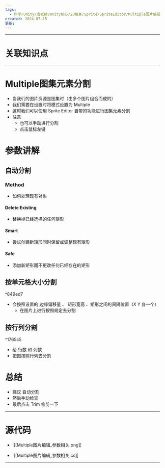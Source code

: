 ```yaml
---
tags:
  - 科学/Unity/唐老狮/Unity核心/2D相关/Sprite/SpriteEditor/Multiple图片编辑
created: 2024-07-15
更新:
---
```


---
# 关联知识点



---

# Multiple图集元素分割

- 当我们的图片资源是图集时（由多个图片组合而成的）
- 我们需要在设置时将模式设置为 Multiple 
- 这时我们可以使用 Sprite Editor 自带的功能进行图集元素分割
- 注意
	- 也可以手动进行分割
	- 点击鼠标左键
# 参数讲解
## 自动分割
### Method

- 如何处理现有对象
#### Delete Existing

- 替换掉已经选择的任何矩形
#### Smart

- 尝试创建新矩形同时保留或调整现有矩形
#### Safe

- 添加新矩形而不更改任何已经存在的矩形
## 按单元格大小分割

^849ed7

- 会按照设置的 边缘偏移量 、 矩形宽高 、矩形之间的间隔位置（X Y 各一个）
	- 在图片上进行按照规定去分割
## 按行列分割

^1765c5

- 给 行数 和 列数
- 把图按照行列去分割
# 总结

- 建议 自动分割
- 然后手动检查
- 最后点击 Trim 修剪一下

---
# 源代码

- ![[Multiple图片编辑_参数相关.png]]

- ![[Multiple图片编辑_参数相关.cs]]

---